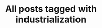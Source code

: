 ---
layout: tag
title: "All posts tagged with industrialization"
permalink: /weblog/tags/industrialization/
taxonomy: industrialization
---